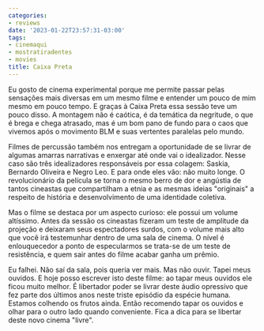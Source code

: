 ```yaml
---
categories:
- reviews
date: '2023-01-22T23:57:31-03:00'
tags:
- cinemaqui
- mostratiradentes
- movies
title: Caixa Preta
---
```


Eu gosto de cinema experimental porque me permite passar pelas sensações mais diversas em um mesmo filme e entender um pouco de mim mesmo em pouco tempo. E graças à Caixa Preta essa sessão teve um pouco disso. A montagem não é caótica, é da temática da negritude, o que é brega e chega atrasado, mas é um bom pano de fundo para o caos que vivemos após o movimento BLM e suas vertentes paralelas pelo mundo.

Filmes de percussão também nos entregam a oportunidade de se livrar de algumas amarras narrativas e enxergar até onde vai o idealizador. Nesse caso são três idealizadores responsáveis por essa colagem: Saskia, Bernardo Oliveira e Negro Leo. E para onde eles vão: não muito longe. O revolucionário da película se torna o mesmo berro de dor e angústia de tantos cineastas que compartilham a etnia e as mesmas ideias "originais" a respeito de história e desenvolvimento de uma identidade coletiva.

Mas o filme se destaca por um aspecto curioso: ele possui um volume altíssimo. Antes da sessão os cineastas fizeram um teste de amplitude da projeção e deixaram seus espectadores surdos, com o volume mais alto que você irá testemunhar dentro de uma sala de cinema. O nível é enlouquecedor a ponto de especularmos se trata-se de um teste de resistência, e quem sair antes do filme acabar ganha um prêmio.

Eu falhei. Não saí da sala, pois queria ver mais. Mas não ouvir. Tapei meus ouvidos. E hoje posso escrever isto deste filme: ao tapar meus ouvidos ele ficou muito melhor. É libertador poder se livrar deste áudio opressivo que fez parte dos últimos anos neste triste episódio da espécie humana. Estamos colhendo os frutos ainda. Então recomendo tapar os ouvidos e olhar para o outro lado quando conveniente. Fica a dica para se libertar deste novo cinema "livre".